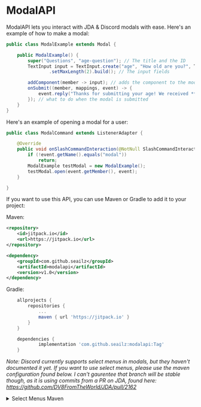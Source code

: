 # ModalAPI
ModalAPI lets you interact with JDA & Discord modals with ease.
Here's an example of how to make a modal:

```java
public class ModalExample extends Modal {

    public ModalExample() {
        super("Questions", "age-question"); // The title and the ID
        TextInput input = TextInput.create("age", "How old are you?", TextInputStyle.SHORT)
                .setMaxLength(2).build(); // The input fields

        addComponent(member -> input); // adds the component to the modal
        onSubmit((member, mappings, event) -> {
            event.reply("Thanks for submitting your age! We received **" + mappings[0].getAsString() + "** years old.").queue();
        }); // what to do when the modal is submitted
    }
}
```

Here's an example of opening a modal for a user:

```java
public class ModalCommand extends ListenerAdapter {

    @Override
    public void onSlashCommandInteraction(@NotNull SlashCommandInteractionEvent event) {
        if (!event.getName().equals("modal"))
            return;
        ModalExample testModal = new ModalExample();
        testModal.open(event.getMember(), event);
    }

}
```

If you want to use this API, you can use Maven or Gradle to add it to your project:

Maven:

```xml
<repository>
    <id>jitpack.io</id>
	<url>https://jitpack.io</url>
</repository>
```

```xml
<dependency>
    <groupId>com.github.seailz</groupId>
	<artifactId>modalapi</artifactId>
	<version>v1.0</version>
</dependency>
```

Gradle:

```groovy
	allprojects {
		repositories {
			...
			maven { url 'https://jitpack.io' }
		}
	}
```

```groovy
	dependencies {
	        implementation 'com.github.seailz:modalapi:Tag'
	}
```


*Note: Discord currently supports select menus in modals, but they haven't documented it yet. If you want to use select menus, please use the maven configuration found below.
I can't gaurentee that branch will be stable though, as it is using commits from a PR on JDA, found here: https://github.com/DV8FromTheWorld/JDA/pull/2162*

<details>
<summary> Select Menus Maven </summary>
**COMING SOON** (i can't be bothered to set it up rn)
</details>

